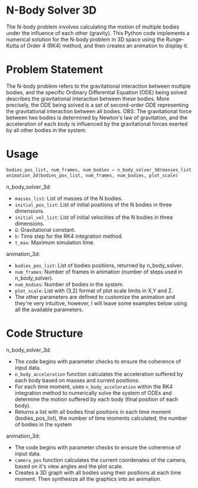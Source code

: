 # N-Body Solver 3D
The N-body problem involves calculating the motion of multiple bodies under the influence of each other (gravity). This Python code implements a numerical solution for the N-body problem in 3D space using the Runge-Kutta of Order 4 (RK4) method, and then creates an animation to display it. 

# Problem Statement
The N-body problem refers to the gravitational interaction between multiple bodies, and the specific Ordinary Differential Equation (ODE) being solved describes the gravitational interaction between these bodies. More precisely, the ODE being solved is a set of second-order ODE representing the gravitational interaction between all bodies. 
OBS: The gravitational force between two bodies is determined by Newton's law of gravitation, and the acceleration of each body is influenced by the gravitational forces exerted by all other bodies in the system.

# Usage
```python
bodies_pos_list, num_frames, num_bodies = n_body_solver_3d(masses_list, initial_pos_list, initial_vel_list, G, h, t_max)
animation_3d(bodies_pos_list, num_frames, num_bodies, plot_scale)
```

n_body_solver_3d:
* `masses_list`: List of masses of the N bodies.
* `initial_pos_list`: List of initial positions of the N bodies in three dimensions.
* `initial_vel_list`: List of initial velocities of the N bodies in three dimensions.
* `G`: Gravitational constant.
* `h`: Time step for the RK4 integration method.
* `t_max`: Maximum simulation time.

animation_3d:
* `bodies_pos_list`: List of bodies positions, returned by n_body_solver.
* `num_frames`: Number of frames in animation (number of steps used in n_body_solver).
* `num_bodies`: Number of bodies in the system.
* `plot_scale`: List with (3,2) format of plot scale limits in X,Y and Z.
* The other parameters are defined to customize the animation and they're very intuitive, however, I will leave some examples below using all the available parameters.

# Code Structure
n_body_solver_3d:
* The code begins with parameter checks to ensure the coherence of input data.
* `n_body_acceleration` function calculates the acceleration suffered by each body based on masses and current positions.
* For each time moment, uses `n_body_acceleration` within the RK4 integration method to numerically solve the system of ODEs and determine the motion suffered by each body (final position of each body).
* Returns a list with all bodies final positions in each time moment (bodies_pos_list), the number of time moments calculated, the number of bodies in the system 

animation_3d:
* The code begins with parameter checks to ensure the coherence of input data.
* `camera_pos` function calculates the current coordenates of the camera, based on it's view angles and the plot scale.
* Creates a 3D graph with all bodies using their positions at each time moment. Then synthesize all the graphics into an animation.
